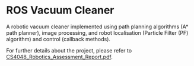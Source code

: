 # ROS Vacuum Cleaner

A robotic vacuum cleaner implemented using path planning algorithms (A* path planner), image processing, and robot localisation (Particle Filter (PF) algorithm) and control (callback methods).

For further details about the project, please refer to [CS4048_Robotics_Assessment_Report.pdf](https://github.com/Intenzo21/ROS_vacuum_cleaner/blob/main/CS4048_Robotics_Assessment_Report.pdf).
